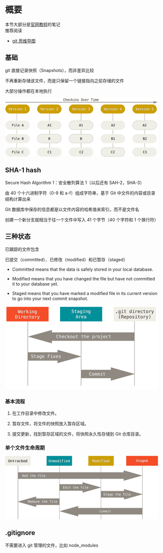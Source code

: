 # 概要

本节大部分是[官网教程](https://git-scm.com/book/zh/v2)的笔记  
推荐阅读

- [git 思维导图](https://www.processon.com/view/link/5c6e2755e4b03334b523ffc3)

## 基础

git 直接记录快照（Snapshots），而非差异比较

不再重新存储该文件，而是只保留一个链接指向之前存储的文件

大部分操作都在本地执行

![](../images/b1b35d23146cf5090b6480efbb008eb5.png)

## SHA-1 hash

Secure Hash Algorithm 1：安全散列算法 1（以后还有 SAH-2，SHA-3）

由 40 个十六进制字符（0-9 和 a-f）组成字符串，基于 Git
中文件的内容或目录结构计算出来

Git 数据库中保存的信息都是以文件内容的哈希值来索引，而不是文件名

创建一个新分支就相当于往一个文件中写入 41 个字节（40 个字符和 1 个换行符）

## 三种状态

已跟踪的文件包含

已提交（committed）、已修改（modified）和已暂存（staged）

- Committed means that the data is safely stored in your local database.

- Modified means that you have changed the file but have not committed it to
  your database yet.

- Staged means that you have marked a modified file in its current version to
  go into your next commit snapshot.

![](../images/93c7eec346188bbabdf255087762327e.png)

### 基本流程

1.  在工作目录中修改文件。

2.  暂存文件，将文件的快照放入暂存区域。

3.  提交更新，找到暂存区域的文件，将快照永久性存储到 Git 仓库目录。

### 单个文件生命周期

![](../images/b65dc1f4245a9a1230e78bac21f5ee6f.png)

## .gitignore

不需要进入 git 管理的文件，比如 node_modules
